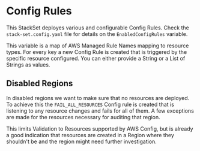# Config Rules

This StackSet deployes various and configurable Config Rules. Check the `stack-set.config.yaml` file for details on the `EnabledConfigRules` variable.

This variable is a map of AWS Managed Rule Names mapping to resource types. For every key a new Config Rule is created that is triggered by the specific resource configured. You can either provide a String or a List of Strings as values.

## Disabled Regions

In disabled regions we want to make sure that no resources are deployed. To achieve this
the `FAIL_ALL_RESOURCES` Config rule is created that is listening to any resource changes
and fails for all of them. A few exceptions are made for the resources necessary for auditing that region.

This limits Validation to Resources supported by AWS Config, but is already a good indication that resources are created in a Region where they shouldn't be and the region might need further investigation.